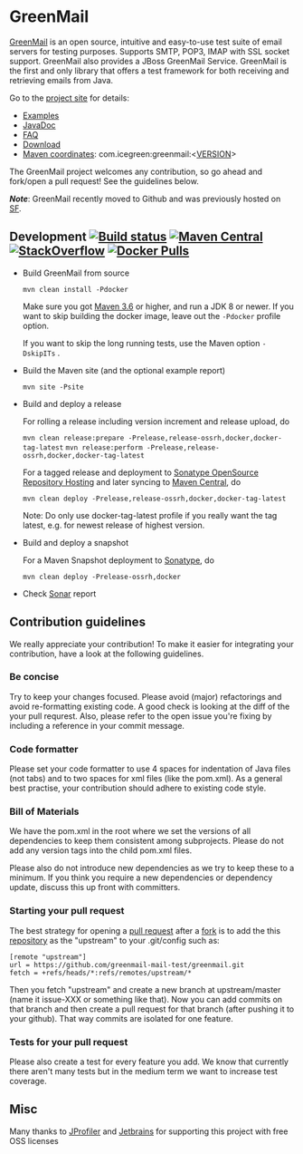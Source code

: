 GreenMail
=========

[GreenMail][greenmail_project_site] is an open source, intuitive and easy-to-use test suite of email servers for testing purposes. 
Supports SMTP, POP3, IMAP with SSL socket support. GreenMail also provides a JBoss GreenMail Service.
GreenMail is the first and only library that offers a test framework for both receiving and retrieving emails from Java.

Go to the [project site][greenmail_project_site] for details:

* [Examples][greenmail_examples]
* [JavaDoc][greenmail_javadoc]
* [FAQ][greenmail_faq]
* [Download][greenmail_download]
* [Maven coordinates][maven_repository_com]: com.icegreen:greenmail:\<[VERSION](https://github.com/greenmail-mail-test/greenmail/releases/)\>

The GreenMail project welcomes any contribution, so go ahead and fork/open a pull request! See the guidelines below.

***Note***: GreenMail recently moved to Github and was previously hosted on [SF][greenmail_sf_site].

Development [![Build status](https://circleci.com/gh/greenmail-mail-test/greenmail/tree/master.svg?style=shield)](https://circleci.com/gh/greenmail-mail-test/greenmail/tree/master) [![Maven Central](https://img.shields.io/maven-central/v/com.icegreen/greenmail.svg)](http://search.maven.org/#search%7Cga%7C1%7Cg%3A%22com.icegreen%22%20AND%20a%3A%22greenmail%22) [![StackOverflow](http://img.shields.io/badge/stackoverflow-greenmail-green.svg)](http://stackoverflow.com/questions/tagged/greenmail) [![Docker Pulls](https://img.shields.io/docker/pulls/greenmail/standalone.svg?maxAge=604800)][docker-hub]
-----------

* Build GreenMail from source 

  `mvn clean install -Pdocker`

  Make sure you got [Maven 3.6][maven_download] or higher, and run a JDK 8 or newer.
  If you want to skip building the docker image, leave out the `-Pdocker` profile option.

  If you want to skip the long running tests, use the Maven option `-DskipITs` .

* Build the Maven site (and the optional example report)

  `mvn site -Psite`

* Build and deploy a release

  For rolling a release including version increment and release upload, do

  `mvn clean release:prepare -Prelease,release-ossrh,docker,docker-tag-latest`
  `mvn release:perform -Prelease,release-ossrh,docker,docker-tag-latest`

  For a tagged release and deployment to [Sonatype OpenSource Repository Hosting][ossrh_maven] and later syncing to [Maven Central][maven_repository_release], do

  `mvn clean deploy -Prelease,release-ossrh,docker,docker-tag-latest`

  Note: Do only use docker-tag-latest profile if you really want the tag latest, e.g. for newest release of highest version.

* Build and deploy a snapshot

  For a Maven Snapshot deployment to [Sonatype][maven_repository_snapshot], do

  `mvn clean deploy -Prelease-ossrh,docker`

* Check [Sonar][sonar] report

[greenmail_project_site]: http://www.icegreen.com/greenmail
[greenmail_examples]: http://www.icegreen.com/greenmail/#examples
[greenmail_faq]: http://www.icegreen.com/greenmail/#faq
[greenmail_javadoc]: http://www.icegreen.com/greenmail/javadocs/index.html
[greenmail_download]: http://www.icegreen.com/greenmail/#download
[greenmail_sf_site]: https://sourceforge.net/p/greenmail
[maven_repository_com]: http://mvnrepository.com/artifact/com.icegreen/greenmail
[maven_download]: http://maven.apache.org
[ossrh_maven]: http://central.sonatype.org/pages/apache-maven.html
[maven_repository_snapshot]: https://oss.sonatype.org/content/repositories/snapshots/com/icegreen
[maven_repository_release]: http://central.maven.org/maven2/com/icegreen/
[github_fork]: https://help.github.com/articles/fork-a-repo/
[github_pull_request]: https://help.github.com/articles/creating-a-pull-request/
[sonar]: http://nemo.sonarqube.org/dashboard/index?id=com.icegreen%3Agreenmail-parent
[docker-hub]: https://hub.docker.com/r/greenmail/standalone/

Contribution guidelines
-----------------------

We really appreciate your contribution!
To make it easier for integrating your contribution, have a look at the following guidelines.

### Be concise

Try to keep your changes focused. Please avoid (major) refactorings and avoid re-formatting existing code.
A good check is looking at the diff of the your pull requrest.
Also, please refer to the open issue you're fixing by including a reference in your commit message.

### Code formatter ###
Please set your code formatter to use 4 spaces for indentation of Java files (not tabs) and
to two spaces for xml files (like the pom.xml). As a general best practise,
your contribution should adhere to existing code style.

### Bill of Materials ###
We have the pom.xml in the root where we set the versions of all dependencies to keep them consistent
among subprojects. Please do not add any version tags into the child pom.xml files.

Please also do not introduce new dependencies as we try to keep these to a minimum.
If you think you require a new dependencies or dependency update,
discuss this up front with committers.

### Starting your pull request ###
The best strategy for opening a [pull request][github_pull_request] after a [fork][github_fork] is to add the this [repository](https://github.com/greenmail-mail-test/greenmail)
as the "upstream" to your .git/config such as:

    [remote "upstream"]
    url = https://github.com/greenmail-mail-test/greenmail.git
    fetch = +refs/heads/*:refs/remotes/upstream/*

Then you fetch "upstream" and create a new branch at upstream/master (name it issue-XXX or something like that).
Now you can add commits on that branch and then create a pull request for that branch (after pushing it to your
github). That way commits are isolated for one feature.

### Tests for your pull request ###
Please also create a test for every feature you add. We know that currently there aren't many tests but in
the medium term we want to increase test coverage.

Misc
----
Many thanks to [JProfiler](http://www.ej-technologies.com/products/jprofiler/overview.html) and [Jetbrains](https://www.jetbrains.com/) for supporting this project with free OSS licenses

